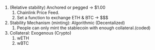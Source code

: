 1. (Relative stability) Anchored or pegged -> $1.00
   1. Chainlink Price Feed.
   2. Set a function to exchange ETH & BTC -> $$$
2. Stability Mechanism (minting): Algorithmic (Decentalized)
   1. People can only mint the stablecoin with enough collateral.(coded)
3. Collateral: Exogenous (Crypto)
   1. wETH
   2. wBTC

